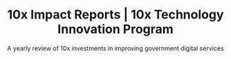 ---
title: 10x Impact Reports | 10x Technology Innovation Program
description: Find out about the impact of 10x projects and products, and how investment dollars have supported the work of improving government digital services.
layout: layouts/impact-list-page.html
permalink: /impact{% if pagination.pageNumber > 0 %}/{{ pagination.pageNumber }}{% endif %}/index.html
pageBrow: Impact Reports
pageTitle: Our impact
subtitle: A yearly review of 10x investments in improving government digital services
mainNavPageTitle: Impact Reports
theme: 8
className: impact-landing2
return-to-top_text: Return to top
order: 3
redirect_from: 
  - /reports/
eleventyNavigation:
  parent: root
  key: Impact
  order: 3
pagination:
  data: collections.reports
  size: 7
  alias: reports
---
